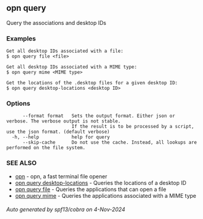## opn query

Query the associations and desktop IDs

### Examples

```
Get all desktop IDs associated with a file:
$ opn query file <file>

Get all desktop IDs associated with a MIME type:
$ opn query mime <MIME type>

Get the locations of the .desktop files for a given desktop ID:
$ opn query desktop-locations <desktop ID>

```

### Options

```
      --format format   Sets the output format. Either json or verbose. The verbose output is not stable.
                        If the result is to be processed by a script, use the json format. (default verbose)
  -h, --help            help for query
      --skip-cache      Do not use the cache. Instead, all lookups are performed on the file system.
```

### SEE ALSO

* [opn](opn.md)	 - opn, a fast terminal file opener
* [opn query desktop-locations](opn_query_desktop-locations.md)	 - Queries the locations of a desktop ID
* [opn query file](opn_query_file.md)	 - Queries the applications that can open a file
* [opn query mime](opn_query_mime.md)	 - Queries the applications associated with a MIME type

###### Auto generated by spf13/cobra on 4-Nov-2024
